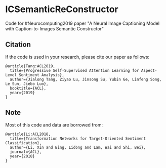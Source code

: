 # ICSemanticReConstructor
Code for #Neurocomputing2019 paper "A Neural Image Captioning Model with Caption-to-Images Semantic Constructor"

## Citation
If the code is used in your research, please cite our paper as follows:
```
@article{Tang:ACL2019,
  title={Progressive Self-Supervised Attention Learning for Aspect-Level Sentiment Analysis},
  author={Jialong Tang, Ziyao Lu, Jinsong Su, Yubin Ge, Linfeng Song, Le Sun, Jiebo Luo},
  booktitle={ACL},
  year={2019}
}
```

## Note
Most of this code and data are borrowed from:
```
@article{Li:ACL2018,
  title={Transformation Networks for Target-Oriented Sentiment Classification},
  author={Li, Xin and Bing, Lidong and Lam, Wai and Shi, Bei},
  journal={ACL},
  year={2018}
}
```
